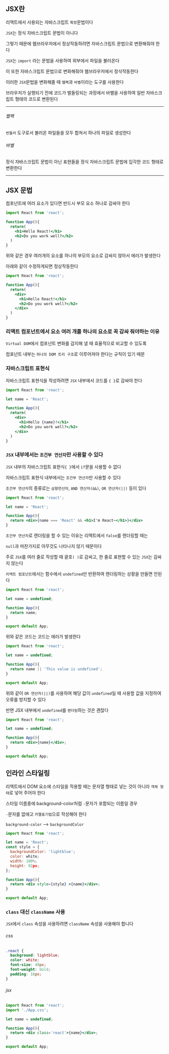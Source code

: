 ## JSX란
  
리액트에서 사용되는 자바스크립트 `확장`문법이다  
  
`JSX`는 정식 자바스크립트 문법이 아니다  
  
그렇기 때문에 웹브라우저에서 정상작동하려면 자바스크립트 문법으로 변환해줘야 한다  
  
`JSX`는 `import` 라는 문법을 사용하여 외부에서 파일을 불러온다  
  
이 또한 자바스크립트 문법으로 변화해줘야 웹브라우저에서 정삭작동한다  
  
이러한 `JSX`문법을 변화해줄 때 `웹팩`과 `바벨`이라는 도구를 사용한다  
  
브라우저가 실행되기 전에 코드가 벌들링되는 과정에서 바벨을 사용하여 일반 자바스크립트 형태의 코드로 변환된다  
  
---  
  
###### 웹팩

`번들러` 도구로서 불러온 파일들을 모두 합쳐서 하나의 파일로 생성한다  
  
###### 바벨  
  
정식 자바스크립트 문법이 아닌 표현들을 정식 자바스크립트 문법에 입각한 코드 형태로 변환한다  
  
---  
  
## JSX 문법  
  
컴포넌트에 여러 요소가 있다면 반드시 부모 요소 하나로 감싸야 한다  
```jsx
import React from 'react';

function App(){
  return(
    <h1>Hello React!</h1>
    <h2>Do you work well?</h2>
  )
}
```  
  
위와 같은 경우 여러개의 요소를 하나의 부모의 요소로 감싸지 않아서 에러가 발생한다  
  
아래와 같이 수정하게되면 정상작동한다  
  
```jsx
import React from 'react';

function App(){
  return(
    <div>
      <h1>Hello React!</h1>
      <h2>Do you work well?</h2>
    </div>
  )
}
```  
  
### 리액트 컴포넌트에서 요소 여러 개를 하나의 요소로 꼭 감싸 줘야하는 이유  
  
`Virtual DOM`에서 컴포넌트 변화를 감지해 낼 때 효율적으로 비교할 수 있도록  
  
컴포넌트 내부는 `하나의 DOM 트리 구조`로 이루어져야 한다는 규칙이 있기 때문  
  
### 자바스크립트 표현식  
  
자바스크립트 표현식을 작성하려면 `JSX` 내부에서 코드를 `{ }`로 감싸야 한다  
  
```jsx
import React from 'react';

let name = 'React';

function App(){
  return(
    <div>
      <h1>Hello {name}!</h1>
      <h2>Do you work well?</h2>
    </div>
  )
}
```  
### `JSX` 내부에서는 `조건부 연산자`만 사용할 수 있다
  
`JSX` 내부의 자바스크립트 표현식`{ }`에서 `if`문을 사용할 수 없다  
  
자바스크립트 표현식 내부에서는 `조건부 연산자`만 사용할 수 있다  
  
`조건부 연산자`의 종류로는 `삼항연산자`, `AND 연산자(&&)`, `OR 연산자(||)` 등이 있다  
  
```jsx
import React from 'react';

let name = 'React';

function App(){
  return <div>{name === 'React' && <h1>I'm React~</h1>}</div>
}
```  
  
`조건부 연산자`로 렌더링을 할 수 있는 이유는 리액트에서 `false`를 렌더링할 때는  
  
`null`과 마찬가지로 아무것도 나타나지 않기 때문이다  
  
주로 `JSX`를 여러 줄로 작성할 때 괄호`( )`로 감싸고, 한 줄로 표현할 수 있는 `JSX`는 감싸지 않는다  
  
`리액트 컴포넌트`에서는 함수에서 `undefined`만 반환하여 렌더링하는 상황을 만들면 안된다  
  
```jsx
import React from 'react';

let name = undefined;

function App(){
  return name;
}

export default App;
```  
  
위와 같은 코드는  코드는 에러가 발생한다  
  
```jsx
import React from 'react';

let name = undefined;

function App(){
  return name || 'This value is undefined';
}

export default App;
```   
  
위와 같이 `OR 연산자(||)`를 사용하여 해당 값이 `undefined`일 때 사용할 값을 지정하여 오류를 방지할 수 있다  
  
반면 JSX 내부에서 `undefined`를 `렌더링`하는 것은 괜찮다  
  
```jsx
import React from 'react';

let name = undefined;

function App(){
  return <div>{name}</div>;
}

export default App;
```  
  
## 인라인 스타일링  
  
리액트에서 DOM 요소에 스타일을 적용할 때는 문자열 형태로 넣는 것이 아니라 `객체 형태`로 넣어 주어야 한다  
  
스타일 이름중에 background-color처럼 `-`문자가 포함되는 이름일 경우  
  
`-`문자를 없애고 `카멜표기법`으로 작성해야 한다  
  
`background-color` --> `backgroundColor`  
  
```jsx
import React from 'react';

let name = 'React';
const style = {
  backgroundColor: 'lightblue';
  color: white;
  width: 100%;
  height: 92px;
};

function App(){
  return <div style={style} >{name}</div>;
}

export default App;
```  
  
### `class` 대신 `className` 사용  
  
`JSX`에서 `class` 속성을 사용하려면 `className` 속성을 사용해야 합니다  
  
###### css  
  
```css
.react {
  background: lightblue;
  color: white;
  font-size: 48px;
  font-weight: bold;
  padding: 16px;
}
```
  
###### jsx  
  
```jsx
import React from 'react';
import './App.css';

let name = undefined;

function App(){
  return <div class='react'>{name}</div>;
}

export default App;
```  
  

